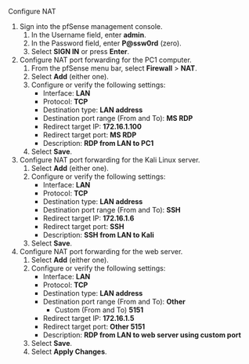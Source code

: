 




Configure NAT 
1. Sign into the pfSense management console.
    1. In the Username field, enter **admin**.
    2. In the Password field, enter **P@ssw0rd** (zero).
    3. Select **SIGN IN** or press **Enter**.
2. Configure NAT port forwarding for the PC1 computer.
    1. From the pfSense menu bar, select **Firewall** > **NAT**.
    2. Select **Add** (either one).
    3. Configure or verify the following settings:
        - Interface: **LAN**
        - Protocol: **TCP**
        - Destination type: **LAN address**
        - Destination port range (From and To): **MS RDP**
        - Redirect target IP: **172.16.1.100**
        - Redirect target port: **MS RDP**
        - Description: **RDP from LAN to PC1**
    4. Select **Save**.
3. Configure NAT port forwarding for the Kali Linux server.
    1. Select **Add** (either one).
    2. Configure or verify the following settings:
        - Interface: **LAN**
        - Protocol: **TCP**
        - Destination type: **LAN address**
        - Destination port range (From and To): **SSH**
        - Redirect target IP: **172.16.1.6**
        - Redirect target port: **SSH**
        - Description: **SSH from LAN to Kali**
    3. Select **Save**.
4. Configure NAT port forwarding for the web server.
    1. Select **Add** (either one).
    2. Configure or verify the following settings:
        - Interface: **LAN**
        - Protocol: **TCP**
        - Destination type: **LAN address**
        - Destination port range (From and To): **Other**
            - Custom (From and To) **5151**
        - Redirect target IP: **172.16.1.5**
        - Redirect target port: **Other 5151**
        - Description: **RDP from LAN to web server using custom port**
    3. Select **Save**.
    4. Select **Apply Changes**.